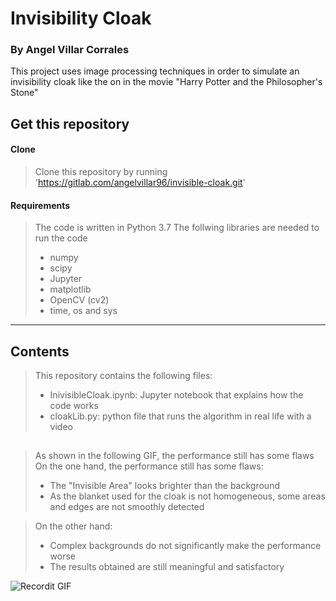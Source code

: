 # Invisibility Cloak
### By Angel Villar Corrales


This project uses image processing techniques in order to simulate an invisibility cloak like the on in the movie "Harry Potter and the Philosopher's Stone"


## Get this repository

#### Clone

> Clone this repository by running 'https://gitlab.com/angelvillar96/invisible-cloak.git'

#### Requirements

> The code is written in Python 3.7
> The follwing libraries are needed to run the code
> - numpy
> - scipy
> - Jupyter
> - matplotlib
> - OpenCV (cv2)
> - time, os and sys
---

##  Contents

> This repository contains the following files:
> - InivisibleCloak.ipynb: Jupyter notebook that explains how the code works
> - cloakLib.py: python file that runs the algorithm in real life with a video


##

> As shown in the following GIF, the performance still has some flaws
> On the one hand, the performance still has some flaws:
> - The "Invisible Area" looks brighter than the background
> - As the blanket used for the cloak is not homogeneous, some areas and edges are not smoothly detected

> On the other hand: 
> - Complex backgrounds do not significantly make the performance worse
> - The results obtained are still meaningful and satisfactory

![Recordit GIF](cut4GitHub.gif) 



 
